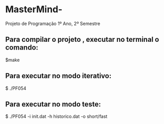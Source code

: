 # MasterMind-
Projeto de Programação 1º Ano, 2º Semestre 

## Para compilar o projeto , executar no terminal o comando:
$make
## Para executar no modo iterativo:
$  ./PF054
## Para executar no modo  teste:
$  ./PF054  -i init.dat -h historico.dat -o short/fast

